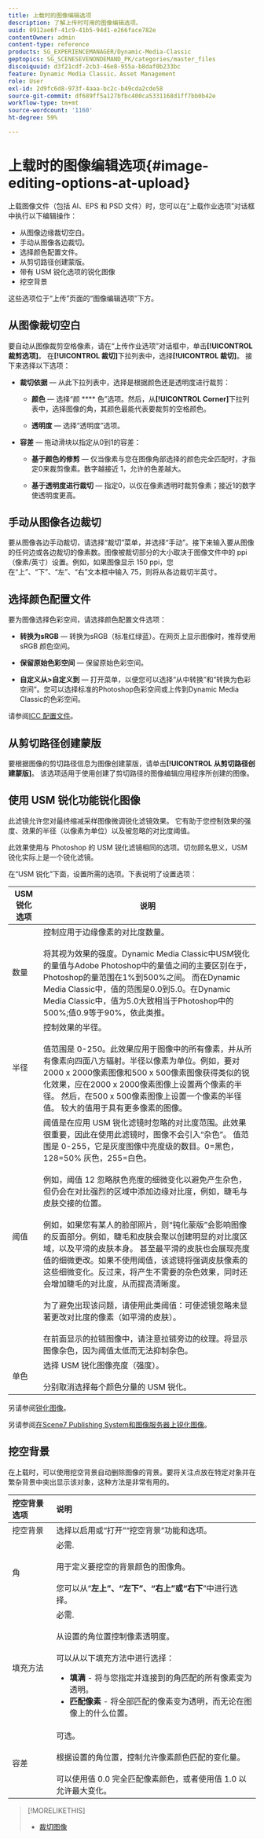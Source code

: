 ```yaml
---
title: 上载时的图像编辑选项
description: 了解上传时可用的图像编辑选项。
uuid: 0912ae6f-41c9-41b5-94d1-e266face782e
contentOwner: admin
content-type: reference
products: SG_EXPERIENCEMANAGER/Dynamic-Media-Classic
geptopics: SG_SCENESEVENONDEMAND_PK/categories/master_files
discoiquuid: d3f21cdf-2cb3-46e8-955a-b8daf0b233bc
feature: Dynamic Media Classic，Asset Management
role: User
exl-id: 2d9fc6d8-973f-4aaa-bc2c-b49cda2cde58
source-git-commit: df689ff5a127bfbc400ca5331168d1ff7bb0b42e
workflow-type: tm+mt
source-wordcount: '1160'
ht-degree: 59%

---
```


# 上载时的图像编辑选项{#image-editing-options-at-upload}

上载图像文件（包括 AI、EPS 和 PSD 文件）时，您可以在“上载作业选项”对话框中执行以下编辑操作：

* 从图像边缘裁切空白。
* 手动从图像各边裁切。
* 选择颜色配置文件。
* 从剪切路径创建蒙版。
* 带有 USM 锐化选项的锐化图像
* 挖空背景

这些选项位于“上传”页面的“图像编辑选项”下方。

## 从图像裁切空白

要自动从图像裁剪空格像素，请在“上传作业选项”对话框中，单击&#x200B;**[!UICONTROL 裁剪选项]**。 在&#x200B;**[!UICONTROL 裁切]**&#x200B;下拉列表中，选择&#x200B;**[!UICONTROL 裁切]**。 接下来选择以下选项：

* **裁切依据**  — 从此下拉列表中，选择是根据颜色还是透明度进行裁剪：

   * **颜色**  — 选择“颜 **** 色”选项。然后，从&#x200B;**[!UICONTROL Corner]**&#x200B;下拉列表中，选择图像的角，其颜色最能代表要裁剪的空格颜色。

   * **透明度**  — 选择“透明度”选项。

* **容差**  — 拖动滑块以指定从0到1的容差：

   * **基于颜色的修剪**  — 仅当像素与您在图像角部选择的颜色完全匹配时，才指定0来裁剪像素。数字越接近 1，允许的色差越大。

   * **基于透明度进行裁切**  — 指定0，以仅在像素透明时裁剪像素；接近1的数字使透明度更高。

## 手动从图像各边裁切

要从图像各边手动裁切，请选择“裁切”菜单，并选择“手动”。接下来输入要从图像的任何边或各边裁切的像素数。图像被裁切部分的大小取决于图像文件中的 ppi（像素/英寸）设置。例如，如果图像显示 150 ppi，您在“上”、“下”、“左”、“右”文本框中输入 75，则将从各边裁切半英寸。

## 选择颜色配置文件

要为图像选择色彩空间，请选择颜色配置文件选项：

* **转换为sRGB**  — 转换为sRGB（标准红绿蓝）。在网页上显示图像时，推荐使用 sRGB 颜色空间。

* **保留原始色彩空间**  — 保留原始色彩空间。

* **自定义从>自定义到**  — 打开菜单，以便您可以选择“从中转换”和“转换为色彩空间”。您可以选择标准的Photoshop色彩空间或上传到Dynamic Media Classic的色彩空间。

请参阅[ICC 配置文件](icc-profiles.md#icc_profiles)。

## 从剪切路径创建蒙版

要根据图像的剪切路径信息为图像创建蒙版，请单击&#x200B;**[!UICONTROL 从剪切路径创建蒙版]**。 该选项适用于使用创建了剪切路径的图像编辑应用程序所创建的图像。

## 使用 USM 锐化功能锐化图像

此滤镜允许您对最终缩减采样图像微调锐化滤镜效果。 它有助于您控制效果的强度、效果的半径（以像素为单位）以及被忽略的对比度阈值。

此效果使用与 Photoshop 的 USM 锐化滤镜相同的选项。切勿顾名思义，USM 锐化实际上是一个锐化滤镜。

在“USM 锐化”下面，设置所需的选项。下表说明了设置选项：

| USM 锐化选项 | 说明 |
|--- |--- |
| 数量 | 控制应用于边缘像素的对比度数量。<br><br>将其视为效果的强度。Dynamic Media Classic中USM锐化的量值与Adobe Photoshop中的量值之间的主要区别在于，Photoshop的量范围在1%到500%之间。 而在Dynamic Media Classic中，值的范围是0.0到5.0。在Dynamic Media Classic中，值为5.0大致相当于Photoshop中的500%;值0.9等于90%，依此类推。 |
| 半径 | 控制效果的半径。<br><br>值范围是 0-250。此效果应用于图像中的所有像素，并从所有像素向四面八方辐射。半径以像素为单位。例如，要对2000 x 2000像素图像和500 x 500像素图像获得类似的锐化效果，应在2000 x 2000像素图像上设置两个像素的半径。 然后，在500 x 500像素图像上设置一个像素的半径值。 较大的值用于具有更多像素的图像。 |
| 阈值 | 阈值是在应用 USM 锐化滤镜时忽略的对比度范围。此效果很重要，因此在使用此滤镜时，图像不会引入“杂色”。 值范围是 0-255，它是灰度图像中亮度级的数目。0=黑色，128=50% 灰色，255=白色。<br><br>例如，阈值 12 忽略肤色亮度的细微变化以避免产生杂色，但仍会在对比强烈的区域中添加边缘对比度，例如，睫毛与皮肤交接的位置。<br><br>例如，如果您有某人的脸部照片，则“钝化蒙版”会影响图像的反面部分。例如，睫毛和皮肤会聚以创建明显的对比度区域，以及平滑的皮肤本身。 甚至最平滑的皮肤也会展现亮度值的细微更改。如果不使用阈值，该滤镜将强调皮肤像素的这些细微变化。反过来，将产生不需要的杂色效果，同时还会增加睫毛的对比度，从而提高清晰度。<br><br>为了避免出现该问题，请使用此类阈值：可使滤镜忽略未显著更改对比度的像素（如平滑的皮肤）。<br><br>在前面显示的拉链图像中，请注意拉链旁边的纹理。将显示图像杂色，因为阈值太低而无法抑制杂色。 |
| 单色 | 选择 USM 锐化图像亮度（强度）。<br><br>分别取消选择每个颜色分量的 USM 锐化。 |

另请参阅[锐化图像](sharpening-image.md#sharpening_an_image)。

另请参阅[在Scene7 Publishing System和图像服务器上锐化图像](/help/assets/s7_sharpening_images.pdf)。

## 挖空背景

在上载时，可以使用挖空背景自动删除图像的背景。要将关注点放在特定对象并在繁杂背景中突出显示该对象，这种方法是非常有用的。

| 挖空背景选项 | 说明 |
|:--- |:--- |
| 挖空背景 | 选择以启用或“打开”“挖空背景”功能和选项。 |
| 角 | 必需.<br><br>用于定义要挖空的背景颜色的图像角。<br><br>您可以从“<b>左上”、“左下”、“右上”或“右下</b>”中进行选择。 |
| 填充方法 | 必需. <br><br>从设置的角位置控制像素透明度。<br><br>可以从以下填充方法中进行选择： <ul><li><b>填满</b> - 将与您指定并连接到的角匹配的所有像素变为透明。</li><li><b>匹配像素</b> - 将全部匹配的像素变为透明，而无论在图像上的什么位置。</li></ul> |
| 容差 | 可选。<br><br>根据设置的角位置，控制允许像素颜色匹配的变化量。<br><br>可以使用值 0.0 完全匹配像素颜色，或者使用值 1.0 以允许最大变化。 |

>[!MORELIKETHIS]
>
>* [裁切图像](cropping-image.md#cropping_an_image)

